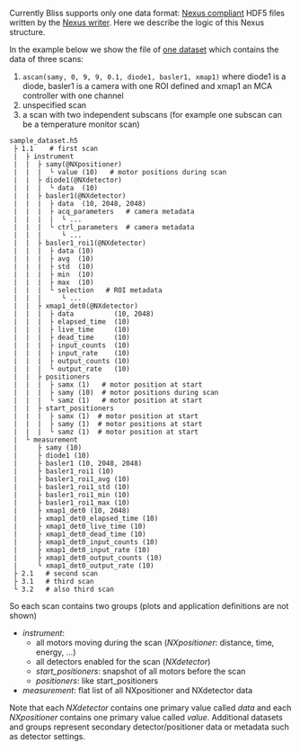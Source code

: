 Currently Bliss supports only one data format: [Nexus compliant](https://www.nexusformat.org/) HDF5 files written by the [Nexus writer](dev_data_nexus_server.md). Here we describe the logic of this Nexus structure.

In the example below we show the file of [one dataset](data_policy.md) which contains the data of three scans:

  1. `ascan(samy, 0, 9, 9, 0.1, diode1, basler1, xmap1)` where diode1 is a diode, basler1 is a camera with one ROI defined and xmap1 an MCA controller with one channel
  2. unspecified scan
  3. a scan with two independent subscans (for example one subscan can be a temperature monitor scan)

```
sample_dataset.h5
 ├ 1.1    # first scan
 |  ├ instrument
 |  |  ├ samy(@NXpositioner)
 |  |  |  └ value (10)   # motor positions during scan
 |  |  ├ diode1(@NXdetector)
 |  |  |  └ data  (10)
 |  |  ├ basler1(@NXdetector)
 |  |  |  ├ data  (10, 2048, 2048)
 |  |  |  ├ acq_parameters   # camera metadata
 |  |  |  |  └ ...
 |  |  |  └ ctrl_parameters  # camera metadata
 |  |  |     └ ...
 |  |  ├ basler1_roi1(@NXdetector)
 |  |  |  ├ data (10)
 |  |  |  ├ avg  (10)
 |  |  |  ├ std  (10)
 |  |  |  ├ min  (10)
 |  |  |  ├ max  (10)
 |  |  |  └ selection   # ROI metadata
 |  |  |     └ ...
 |  |  ├ xmap1_det0(@NXdetector)
 |  |  |  ├ data          (10, 2048)
 |  |  |  ├ elapsed_time  (10)
 |  |  |  ├ live_time     (10)
 |  |  |  ├ dead_time     (10)
 |  |  |  ├ input_counts  (10)
 |  |  |  ├ input_rate    (10)
 |  |  |  ├ output_counts (10)
 |  |  |  └ output_rate   (10)
 |  |  ├ positioners
 |  |  |  ├ samx (1)   # motor position at start
 |  |  |  ├ samy (10)  # motor positions during scan
 |  |  |  └ samz (1)   # motor position at start
 |  |  ├ start_positioners
 |  |  |  ├ samx (1)  # motor position at start
 |  |  |  ├ samy (1)  # motor positions at start
 |  |  |  └ samz (1)  # motor position at start
 |  └ measurement
 |     ├ samy (10)
 |     ├ diode1 (10)
 |     ├ basler1 (10, 2048, 2048)
 |     ├ basler1_roi1 (10)
 |     ├ basler1_roi1_avg (10)
 |     ├ basler1_roi1_std (10)
 |     ├ basler1_roi1_min (10)
 |     ├ basler1_roi1_max (10)
 |     ├ xmap1_det0 (10, 2048)
 |     ├ xmap1_det0_elapsed_time (10)
 |     ├ xmap1_det0_live_time (10)
 |     ├ xmap1_det0_dead_time (10)
 |     ├ xmap1_det0_input_counts (10)
 |     ├ xmap1_det0_input_rate (10)
 |     ├ xmap1_det0_output_counts (10)
 |     └ xmap1_det0_output_rate (10)
 ├ 2.1   # second scan
 ├ 3.1   # third scan
 └ 3.2   # also third scan
```

So each scan contains two groups (plots and application definitions are not shown)

  * *instrument*: 
    * all motors moving during the scan (*NXpositioner*: distance, time, energy, ...)
    * all detectors enabled for the scan (*NXdetector*)
    * *start_positioners*: snapshot of all motors before the scan
    * *positioners*: like start_positioners
  * *measurement*: flat list of all NXpositioner and NXdetector data

Note that each *NXdetector* contains one primary value called *data* and each *NXpositioner* contains one primary value called *value*. Additional datasets and groups represent secondary detector/positioner data or metadata such as detector settings.
